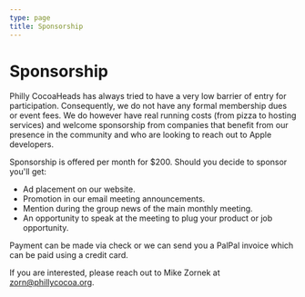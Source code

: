 ```yaml
---
type: page
title: Sponsorship
---
```


# Sponsorship

Philly CocoaHeads has always tried to have a very low barrier of entry for participation. Consequently, we do not have any formal membership dues or event fees. We do however have real running costs (from pizza to hosting services) and welcome sponsorship from companies that benefit from our presence in the community and who are looking to reach out to Apple developers.

Sponsorship is offered per month for $200. Should you decide to sponsor you'll get:

* Ad placement on our website.
* Promotion in our email meeting announcements.
* Mention during the group news of the main monthly meeting.
* An opportunity to speak at the meeting to plug your product or job opportunity.

Payment can be made via check or we can send you a PalPal invoice which can be paid using a credit card.

If you are interested, please reach out to Mike Zornek at <zorn@phillycocoa.org>.
